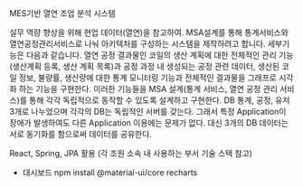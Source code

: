 MES기반 열연 조업 분석 시스템

실무 역량 향상을 위해 현업 데이터(열연)을 참고하여. MSA설계를 통해 통계서비스와 열연공정관리서비스로 나눠 
아키텍처를 구성하는 시스템을 제작하려고 합니다. 세부기능은 다음과 같습니다.
열연 공정 결과물인 코일의 생산 계획에 대한 전체적인 관리 기능(생산계획 등록, 생산 계획 목록)과 
공정 과정 내 생성되는 공정 관련 데이터, 생산된 코일 정보, 불량률, 생산량에 대한 통계 모니터링 기능과 
전체적인 결과물을 그래프로 시각화 하는 기능을 구현한다. 
이러한 기능들을 MSA 설계(통계 서비스, 열연 공정 관리 서비스)를 통해 각각 독립적으로 동작할 수 있도록 설계하고 구현한다.
DB 통계, 공정, 유저 3개로 나누었으며 각각의 DB는 독립적인 서버를 갖는다.
그래서 특정 Application이 장애가 발생하여도 다른 Application 이용에는 문제가 없다.
대신 3개의 DB 데이터는 서로 동기화를 함으로써 데이터를 공유한다.

React, Spring, JPA  활용 (각 조원 소속 내 사용하는 부서 기술 스택 참고)

- 대시보드
npm install @material-ui/core recharts